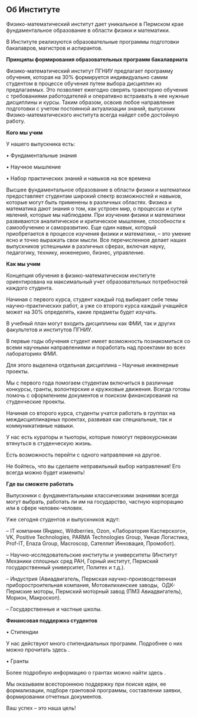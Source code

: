 Об Институте
-----------------------------------------------------------------------





 Физико-математический институт дает уникальное в Пермском крае фундаментальное образование в области физики и математики.
   

  

 В Институте реализуются образовательные программы подготовки бакалавров, магистров и аспирантов.
 



  

**Принципы формирования образовательных программ бакалавриата** 




 Физико-математический институт ПГНИУ предлагает программу обучения, которая на 30% формируется индивидуально самим студентом в процессе обучения путем выбора дисциплин из предлагаемых. Это позволяет ежегодно сверять траекторию обучения с требованиями работодателей и оперативно встраивать в нее нужные дисциплины и курсы. Таким образом, освоив любое направление подготовки с учетом постоянной актуализации знаний, выпускник Физико-математического института всегда найдет себе достойную работу.
   

  

**Кого мы учим** 
  

  

 У нашего выпускника есть:
   

 • Фундаментальные знания
   

 • Научное мышление
   

 • Набор практических знаний и навыков на все времена
   

  

 Высшее фундаментальное образование в области физики и математики предоставляет студентам широкий спектр возможностей и навыков, которые могут быть применены в различных областях. Физика и математика дают знания о том, как устроен мир, о процессах и сути явлений, которые мы наблюдаем. При изучении физики и математики развиваются аналитическое и критическое мышление, способности к самообучению и саморазвитию. Еще один навык, который приобретается в процессе изучения физики и математики, – это умение ясно и точно выражать свои мысли. Все перечисленное делает наших выпускников успешными в различных сферах, включая науку, педагогику, технику, инженерию, бизнес, управление.
   

  

**Как мы учим** 
  

  

 Концепция обучения в физико-математическом институте ориентирована на максимальный учет образовательных потребностей каждого студента.
   

  

 Начиная с первого курса, студент каждый год выбирает себе темы научно-практических работ, а уже со второго курса каждый учащийся может на 30% определять, какие предметы будет изучать.
   

  

 В учебный план могут входить дисциплины как ФМИ, так и других факультетов и институтов ПГНИУ.
   

  

 В первые годы обучения студент имеет возможность познакомиться со всеми научными направлениями и поработать над проектами во всех лабораториях ФМИ.
   

 Для этого выделена отдельная дисциплина – Научные инженерные проекты.
   

  

 Мы с первого года помогаем студентам включиться в различные конкурсы, гранты, волонтерские и кружковые движения. Всегда готовы помочь с оформлением документов и поиском финансирования на студенческие проекты.
   

  

 Начиная со второго курса, студенты учатся работать в группах на междисциплинарных проектах, развивая как специальные, так и коммуникативные навыки.
   

  

 У нас есть кураторы и тьюторы, которые помогут первокурсникам втянуться в студенческую жизнь.
   

  

 Есть возможность перейти с одного направления на другое.
   

  

 Не бойтесь, что вы сделаете неправильный выбор направления! Его всегда можно будет изменить!
   

  

**Где вы сможете работать** 
  

  

 Выпускники с фундаментальными классическими знаниями всегда могут выбрать, работать ли им на государство, частную корпорацию или в сфере человек-человек.
   

 Уже сегодня студентов и выпускников ждут:
   

  

 – IT компании (Яндекс, Wildberries, Оzon, «Лаборатория Касперского», VK, Positive Technologies, PARMA Technologies Group, Умная Логистика,  Prof-IT, Enaza Group, Macroscop, Сателлит Инновация, Промобот).
   

  

 – Научно-исследовательские институты и университеты (Институт Механики сплошных сред РАН, Горный институт, Пермский государственный университет, Политех и т.д.).
   

  

 – Индустрия (Авиадвигатель, Пермская научно-производственная приборостроительная компания, Мотовилихинские заводы,  ОДК-Пермские моторы, Пермский моторный завод (ПМЗ Авиадвигатель), Морион, Макроскоп).
   

  

 – Государственные и частные школы.
   

  

**Финансовая поддержка студентов** 
  

  

 • Стипендии
   

 У нас действуют много стипендиальных программ. Подробнее о них можно прочитать
 здесь 
 .
   

  

 • Гранты
   

 Более подробную информацию о грантах можно найти
 здесь 
 .
   

  

 Мы оказываем всестороннюю поддержку при поиске идеи, ее формализации, подборе грантовой программы, составлении заявки, формировании отчетных документов.
   

  

 Ваш успех – это наша цель!